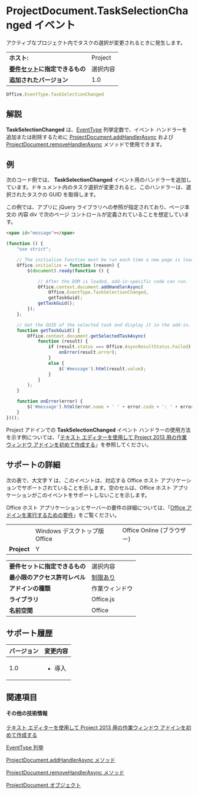 
# <a name="projectdocument.taskselectionchanged-event"></a>ProjectDocument.TaskSelectionChanged イベント
アクティブなプロジェクト内でタスクの選択が変更されるときに発生します。

|||
|:-----|:-----|
|**ホスト:**|Project|
|**[要件セット](../../docs/overview/specify-office-hosts-and-api-requirements.md)に指定できるもの**|選択内容|
|**追加されたバージョン**|1.0|

```js
Office.EventType.TaskSelectionChanged
```


## <a name="remarks"></a>解説

 **TaskSelectionChanged** は、[EventType](../../reference/shared/eventtype-enumeration.md) 列挙定数で、イベント ハンドラーを追加または削除するために [ProjectDocument.addHandlerAsync](../../reference/shared/projectdocument.addhandlerasync.md) および [ProjectDocument.removeHandlerAsync](../../reference/shared/projectdocument.removehandlerasync.md) メソッドで使用できます。


## <a name="example"></a>例

次のコード例では、 **TaskSelectionChanged** イベント用のハンドラーを追加しています。ドキュメント内のタスク選択が変更されると、このハンドラーは、選択されたタスクの GUID を取得します。

この例では、アプリに jQuery ライブラリへの参照が指定されており、ページ本文の 内容 div で次のページ コントロールが定義されていることを想定しています。




```HTML
<span id="message"></span>
```




```js
(function () {
    "use strict";

    // The initialize function must be run each time a new page is loaded.
    Office.initialize = function (reason) {
        $(document).ready(function () {

            // After the DOM is loaded, add-in-specific code can run.
            Office.context.document.addHandlerAsync(
                Office.EventType.TaskSelectionChanged,
                getTaskGuid);
            getTaskGuid();
        });
    };

    // Get the GUID of the selected task and display it in the add-in.
    function getTaskGuid() {
        Office.context.document.getSelectedTaskAsync(
            function (result) {
                if (result.status === Office.AsyncResultStatus.Failed) {
                    onError(result.error);
                }
                else {
                    $('#message').html(result.value);
                }
            }
        );
    }

    function onError(error) {
        $('#message').html(error.name + ' ' + error.code + ': ' + error.message);
    }
})();
```

Project アドインでの **TaskSelectionChanged** イベント ハンドラーの使用方法を示す例については、「[テキスト エディターを使用して Project 2013 用の作業ウィンドウ アドインを初めて作成する](../../docs/project/create-your-first-task-pane-add-in-for-project-by-using-a-text-editor.md)」を参照してください。


## <a name="support-details"></a>サポートの詳細


次の表で、大文字 Y は、このイベントは、対応する Office ホスト アプリケーションでサポートされていることを示します。空のセルは、Office ホスト アプリケーションがこのイベントをサポートしないことを示します。

Office ホスト アプリケーションとサーバーの要件の詳細については、「[Office アドインを実行するための要件](../../docs/overview/requirements-for-running-office-add-ins.md)」をご覧ください。


||||
|:-----|:-----|:-----|
||Windows デスクトップ版 Office|Office Online (ブラウザー)|
|**Project**|Y||

|||
|:-----|:-----|
|**要件セットに指定できるもの**|選択内容|
|**最小限のアクセス許可レベル**|[制限あり](../../docs/develop/requesting-permissions-for-api-use-in-content-and-task-pane-add-ins.md)|
|**アドインの種類**|作業ウィンドウ|
|**ライブラリ**|Office.js|
|**名前空間**|Office|

## <a name="support-history"></a>サポート履歴



|**バージョン**|**変更内容**|
|:-----|:-----|
|1.0|<ul><li>導入</li></ul>|

## <a name="see-also"></a>関連項目



#### <a name="other-resources"></a>その他の技術情報


[テキスト エディターを使用して Project 2013 用の作業ウィンドウ アドインを初めて作成する](../../docs/project/create-your-first-task-pane-add-in-for-project-by-using-a-text-editor.md)
[EventType 列挙](../../reference/shared/eventtype-enumeration.md)
[ProjectDocument.addHandlerAsync メソッド](../../reference/shared/projectdocument.addhandlerasync.md)
[ProjectDocument.removeHandlerAsync メソッド](../../reference/shared/projectdocument.removehandlerasync.md)
[ProjectDocument オブジェクト](../../reference/shared/projectdocument.projectdocument.md)

